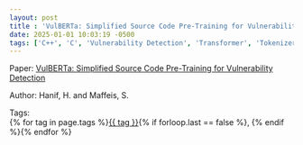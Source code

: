 ```yaml
---
layout: post
title : 'VulBERTa: Simplified Source Code Pre-Training for Vulnerability Detection'
date: 2025-01-01 10:03:19 -0500
tags: ['C++', 'C', 'Vulnerability Detection', 'Transformer', 'Tokenizer']
---
```

Paper: [VulBERTa: Simplified Source Code Pre-Training for Vulnerability Detection](https://ieeexplore-ieee-org.proxy.library.nd.edu/document/9892280)

Author: Hanif, H. and Maffeis, S.




 Tags:  
        <span>{% for tag in page.tags %}<a href="{{ site.baseurl }}tags/#{{ tag | slugify }}">{{ tag }}</a>{% if forloop.last == false %}, {% endif %}{% endfor %}</span>
